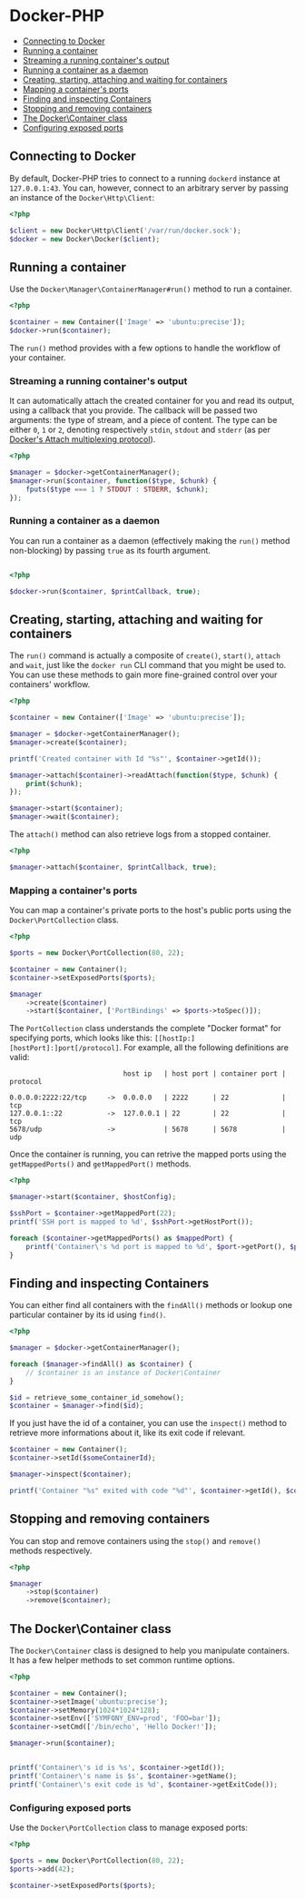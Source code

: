 # Docker-PHP

* [Connecting to Docker](#connecting-to-docker)
* [Running a container](#running-a-container)
 * [Streaming a running container's output](#streaming-a-running-containers-output)
 * [Running a container as a daemon](#running-a-container-as-a-daemon)
* [Creating, starting, attaching and waiting for containers](#creating-starting-attaching-and-waiting-for-containers)
* [Mapping a container's ports](#mapping-a-containers-ports)
* [Finding and inspecting Containers](#finding-and-inspecting-containers)
* [Stopping and removing containers](#stopping-and-removing-containers)
* [The Docker\Container class](#the-dockercontainer-class)
 * [Configuring exposed ports](#configuring-exposed-ports)

## Connecting to Docker

By default, Docker-PHP tries to connect to a running `dockerd` instance at `127.0.0.1:43`. You can, however, connect to an arbitrary server by passing an instance of the `Docker\Http\Client`:

```php
<?php

$client = new Docker\Http\Client('/var/run/docker.sock');
$docker = new Docker\Docker($client);
```

## Running a container

Use the `Docker\Manager\ContainerManager#run()` method to run a container.

```php
<?php

$container = new Container(['Image' => 'ubuntu:precise']);
$docker->run($container);
```

The `run()` method provides with a few options to handle the workflow of your container.

### Streaming a running container's output

It can automatically attach the created container for you and read its output, using a callback that you provide. The callback will be passed two arguments: the type of stream, and a piece of content. The type can be either `0`, `1` or `2`, denoting respectively `stdin`, `stdout` and `stderr` (as per [Docker's Attach multiplexing protocol](http://docs.docker.io/en/latest/reference/api/docker_remote_api_v1.9/#attach-to-a-container)).

```php
<?php

$manager = $docker->getContainerManager();
$manager->run($container, function($type, $chunk) {
    fputs($type === 1 ? STDOUT : STDERR, $chunk);
});
```

### Running a container as a daemon

You can run a container as a daemon (effectively making the `run()` method non-blocking) by passing `true` as its fourth argument.

```php

<?php

$docker->run($container, $printCallback, true);
```


## Creating, starting, attaching and waiting for containers

The `run()` command is actually a composite of `create()`, `start()`, `attach` and `wait`, just like the `docker run` CLI command that you might be used to. You can use these methods to gain more fine-grained control over your containers' workflow.

```php
<?php

$container = new Container(['Image' => 'ubuntu:precise']);

$manager = $docker->getContainerManager();
$manager->create($container);

printf('Created container with Id "%s"', $container->getId());

$manager->attach($container)->readAttach(function($type, $chunk) {
    print($chunk);
});

$manager->start($container);
$manager->wait($container);
```

The `attach()` method can also retrieve logs from a stopped container.

```php
<?php

$manager->attach($container, $printCallback, true);
```

### Mapping a container's ports

You can map a container's private ports to the host's public ports using the `Docker\PortCollection` class.

```php
<?php

$ports = new Docker\PortCollection(80, 22);

$container = new Container();
$container->setExposedPorts($ports);

$manager
    ->create($container)
    ->start($container, ['PortBindings' => $ports->toSpec()]);
```

The `PortCollection` class understands the complete "Docker format" for specifying ports, which looks like this: `[[hostIp:][hostPort]:]port[/protocol]`. For example, all the following definitions are valid:

```
                            host ip   | host port | container port | protocol

0.0.0.0:2222:22/tcp     ->  0.0.0.0   | 2222      | 22             | tcp
127.0.0.1::22           ->  127.0.0.1 | 22        | 22             | tcp
5678/udp                ->            | 5678      | 5678           | udp
```

Once the container is running, you can retrive the mapped ports using the `getMappedPorts()` and `getMappedPort()` methods.

```php
<?php

$manager->start($container, $hostConfig);

$sshPort = $container->getMappedPort(22);
printf('SSH port is mapped to %d', $sshPort->getHostPort());

foreach ($container->getMappedPorts() as $mappedPort) {
    printf('Container\'s %d port is mapped to %d', $port->getPort(), $port->getHostPort());
}
```


## Finding and inspecting Containers

You can either find all containers with the `findAll()` methods or lookup one particular container by its id using `find()`.

```php
<?php

$manager = $docker->getContainerManager();

foreach ($manager->findAll() as $container) {
    // $container is an instance of Docker\Container
}

$id = retrieve_some_container_id_somehow();
$container = $manager->find($id);
```

If you just have the id of a container, you can use the `inspect()` method to retrieve more informations about it, like its exit code if relevant.

```php
$container = new Container();
$container->setId($someContainerId);

$manager->inspect($container);

printf('Container "%s" exited with code "%d"', $container->getId(), $container->getExitCode());
```

## Stopping and removing containers

You can stop and remove containers using the `stop()` and `remove()` methods respectively.

```php
<?php

$manager
    ->stop($container)
    ->remove($container);
```

## The Docker\Container class

The `Docker\Container` class is designed to help you manipulate containers. It has a few helper methods to set common runtime options.

```php
<?php

$container = new Container();
$container->setImage('ubuntu:precise');
$container->setMemory(1024*1024*128);
$container->setEnv(['SYMFONY_ENV=prod', 'FOO=bar']);
$container->setCmd(['/bin/echo', 'Hello Docker!']);

$manager->run($container);


printf('Container\'s id is %s', $container->getId());
printf('Container\'s name is $s', $container->getName();
printf('Container\'s exit code is %d', $container->getExitCode());
```

### Configuring exposed ports

Use the `Docker\PortCollection` class to manage exposed ports:

```php
<?php

$ports = new Docker\PortCollection(80, 22);
$ports->add(42);

$container->setExposedPorts($ports);
```